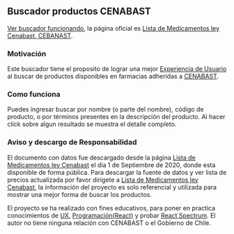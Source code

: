 ## Buscador productos CENABAST
[Ver buscador funcionando](https://mauricioantunez.github.io/buscador-productos-cenabast/), la página oficial es [Lista de Medicamentos ley Cenabast, CEBANAST](https://www.cenabast.cl/lista-de-medicamentos-ley-cenabast/).

### Motivación

Este buscador tiene el proposito de lograr una mejor [Experiencia de Usuario](https://www.interaction-design.org/literature/topics/ux-design) al buscar de productos disponibles en farmacias adheridas a [CENABAST](https://www.cenabast.cl/).



### Como funciona

Puedes ingresar buscar por nombre (o parte del nombre), código de producto, o por términos presentes en la descripción del producto. Al hacer click sobre algun resultado se muestra el detalle completo.

### Aviso y descargo de Responsabilidad

El documento con datos fue descargado desde la página [Lista de Medicamentos ley Cenabast](https://www.cenabast.cl/lista-de-medicamentos-ley-cenabast/) el día 1 de Septiembre de 2020, donde esta disponible de forma pública. Para descargar la fuente de datos y ver lista de precios actualizada por favor dirigete a [Lista de Medicamentos ley Cenabast](https://www.cenabast.cl/), la información del proyecto es solo referencial y utilizada para mostrar una mejor forma de buscar los productos.

El proyecto se ha realizado con fines educativos, para poner en practica conocimientos de [UX](https://www.interaction-design.org/literature/topics/ux-design), [Programación(React)](https://es.reactjs.org/) y probar [React Spectrum](https://react-spectrum.adobe.com/). El autor no tiene ninguna relación con CENABAST o el Gobierno de Chile.